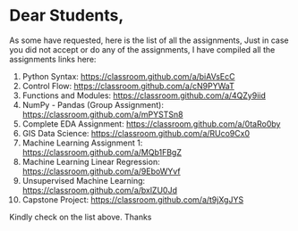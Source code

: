 # Dear Students, 
As some have requested, here is the list of all the assignments, Just in case you did not accept or do any of the assignments, I have compiled all the assignments links here:

1. Python Syntax: https://classroom.github.com/a/biAVsEcC
2. Control Flow: https://classroom.github.com/a/cN9PYWaT
3. Functions and Modules: https://classroom.github.com/a/4QZy9iid
4. NumPy - Pandas (Group Assignment): https://classroom.github.com/a/mPYSTSn8
5. Complete EDA Assignment: https://classroom.github.com/a/0taRo0by
6. GIS Data Science: https://classroom.github.com/a/RUco9Cx0
7. Machine Learning Assignment 1: https://classroom.github.com/a/MQb1FBgZ
8. Machine Learning Linear Regression: https://classroom.github.com/a/9EboWYvf
9. Unsupervised Machine Learning: https://classroom.github.com/a/bxlZU0Jd
10. Capstone Project: https://classroom.github.com/a/t9jXgJYS

Kindly check on the list above. Thanks
